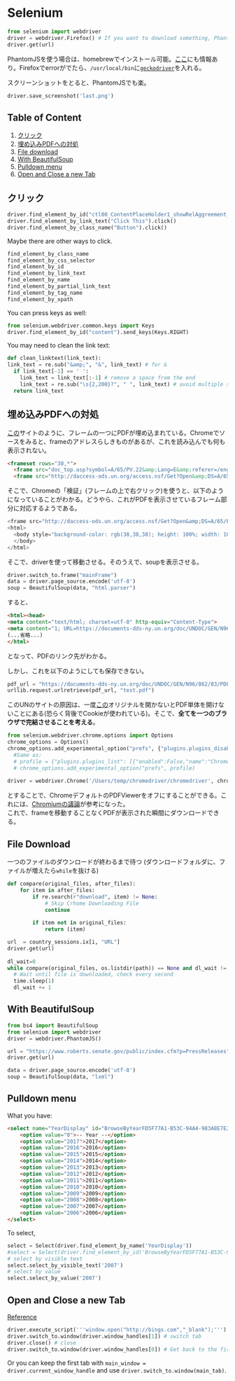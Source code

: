 # Selenium
```python
from selenium import webdriver
driver = webdriver.Firefox() # If you want to download something, PhantomJS cannot be used
driver.get(url) 
```
PhantomJSを使う場合は、homebrewでインストール可能。[ここ](https://github.com/Shusei-E/Code_Tips/blob/master/Python/BeautifulSoup.md#phantomjs)にも情報あり。Firefoxでerrorがでたら、`/usr/local/bin`に[`geckodriver`](https://github.com/mozilla/geckodriver/releases)を入れる。

スクリーンショットをとると、PhantomJSでも楽。
```python
driver.save_screenshot('last.png')
```

## Table of Content
1. [クリック](#クリック)
2. [埋め込みPDFへの対処](#埋め込みpdfへの対処)
3. [File download](#file-download)
4. [With BeautifulSoup](#with-beautifulsoup)
5. [Pulldown menu](#pulldown-menu)
6. [Open and Close a new Tab](#open-and-close-a-new-tab)

## クリック
```python
driver.find_element_by_id("ctl00_ContentPlaceHolder1_showRelAggreement_imgExport").click()
driver.find_element_by_link_text("Click This").click()
driver.find_element_by_class_name("Button").click()
```
Maybe there are other ways to click.
```python
find_element_by_class_name
find_element_by_css_selector
find_element_by_id
find_element_by_link_text
find_element_by_name
find_element_by_partial_link_text
find_element_by_tag_name
find_element_by_xpath
```
You can press keys as well:
```python
from selenium.webdriver.common.keys import Keys
driver.find_element_by_id("content").send_keys(Keys.RIGHT)
```

You may need to clean the link text:
```python
def clean_linktext(link_text):
link_text = re.sub("&amp;", "&", link_text) # for &
  if link_text[-1] == ' ':
    link_text = link_text[:-1] # remove a space from the end
    link_text = re.sub("\s{2,200}?", " ", link_text) # avoid multiple spaces
  return link_text
```

## 埋め込みPDFへの対処
[この](http://www.un.org/ga/search/view_doc.asp?symbol=A/65/PV.22)サイトのように、フレームの一つにPDFが埋め込まれている。Chromeでソースをみると、frameのアドレスらしきものがあるが、これを読み込んでも何も表示されない。
```html
<frameset rows="30,*">
  <frame src="doc_top.asp?symbol=A/65/PV.22&amp;Lang=E&amp;referer=/english/" name="topFrame" scrolling="NO" noresize title="Language versions">
  <frame src="http://daccess-ods.un.org/access.nsf/Get?Open&amp;DS=A/65/PV.22&amp;Lang=E" name="mainFrame" title="PDF Document">
```
そこで、Chromeの「検証」(フレームの上で右クリック)を使うと、以下のようになっていることがわかる。どうやら、これがPDFを表示させているフレーム部分に対応するようである。
```python
<frame src="http://daccess-ods.un.org/access.nsf/Get?Open&amp;DS=A/65/PV.22&amp;Lang=E" name="mainFrame" title="PDF Document">
<html>
  <body style="background-color: rgb(38,38,38); height: 100%; width: 100%; overflow: hidden; margin: 0"><embed width="100%" height="100%" name="plugin" id="plugin" src="https://documents-dds-ny.un.org/doc/UNDOC/GEN/N10/552/76/PDF/N1055276.pdf?OpenElement" type="application/pdf" internalinstanceid="221" title="">
  </body>
</html>
```
そこで、driverを使って移動させる。そのうえで、soupを表示させる。
```python
driver.switch_to.frame("mainFrame")
data = driver.page_source.encode('utf-8')
soup = BeautifulSoup(data, "html.parser")
```
すると、
```html
<html><head>
<meta content="text/html; charset=utf-8" http-equiv="Content-Type">
<meta content="1; URL=https://documents-dds-ny.un.org/doc/UNDOC/GEN/N96/862/83/PDF/N9686283.pdf?OpenElement" http-equiv="refresh">
(...省略...)
</html>
```
となって、PDFのリンク先がわかる。

しかし、これを以下のようにしても保存できない。
```python
pdf_url = "https://documents-dds-ny.un.org/doc/UNDOC/GEN/N96/862/83/PDF/N9686283.pdf?OpenElement"
urllib.request.urlretrieve(pdf_url, "test.pdf")
```

このUNのサイトの原因は、一度[この](http://www.un.org/ga/search/view_doc.asp?symbol=A/51/PV.11)オリジナルを開かないとPDF単体を開けないことにある(恐らく背後でCookieが使われている)。そこで、**全てを一つのブラウザで完結させることを考える**。
```python
from selenium.webdriver.chrome.options import Options
chrome_options = Options()
chrome_options.add_experimental_option("prefs", {"plugins.plugins_disabled": ['Chrome PDF Viewer'], "download.default_directory" : "/User/Save/Path"})
  #Same as:
  # profile = {"plugins.plugins_list": [{"enabled":False,"name":"Chrome PDF Viewer"}]}
  # chrome_options.add_experimental_option("prefs", profile)
  
driver = webdriver.Chrome('/Users/temp/chromedriver/chromedriver', chrome_options=chrome_options) 
```
とすることで、ChromeデフォルトのPDFViewerをオフにすることができる。これには、[Chromiumの議論](https://bugs.chromium.org/p/chromium/issues/detail?id=528436)が参考になった。  
これで、frameを移動することなくPDFが表示された瞬間にダウンロードできる。

## File Download
一つのファイルのダウンロードが終わるまで待つ (ダウンロードフォルダに、ファイルが増えたら`while`を抜ける)
```python
def compare(original_files, after_files):
    for item in after_files:
        if re.search(r"download", item) != None:
            # Skip Crhome Downloading File
            continue
        
        if item not in original_files:
            return (item)

url  = country_sessions.ix[i, "URL"]
driver.get(url)
        
dl_wait=0
while compare(original_files, os.listdir(path)) == None and dl_wait != 36:
  # Wait until file is downloaded, check every second
  time.sleep(1)
  dl_wait += 1            
```


## With BeautifulSoup
```python
from bs4 import BeautifulSoup
from selenium import webdriver
driver = webdriver.PhantomJS()

url = "https://www.roberts.senate.gov/public/index.cfm?p=PressReleases"
driver.get(url)

data = driver.page_source.encode('utf-8')
soup = BeautifulSoup(data, "lxml")
```

## Pulldown menu
What you have:
```html
<select name="YearDisplay" id="BrowseByYearFD5F77A1-B53C-94A4-983A8E7E2FE633F5" onChange="changeBrowseBySelect('FD5F77A1-B53C-94A4-983A8E7E2FE633F5');" style="width:99px;">
	<option value="0">-- Year --</option>
	<option value="2017">2017</option>
	<option value="2016">2016</option>
	<option value="2015">2015</option>
	<option value="2014">2014</option>
	<option value="2013">2013</option>
	<option value="2012">2012</option>
	<option value="2011">2011</option>
	<option value="2010">2010</option>
	<option value="2009">2009</option>
	<option value="2008">2008</option>
	<option value="2007">2007</option>
	<option value="2006">2006</option>
</select>
```
To select,
```python
select = Select(driver.find_element_by_name('YearDisplay'))
#select = Select(driver.find_element_by_id('BrowseByYearFD5F77A1-B53C-94A4-983A8E7E2FE633F5'))
# select by visible text
select.select_by_visible_text('2007')
# select by value 
select.select_by_value('2007')
```

## Open and Close a new Tab
[Reference](https://stackoverflow.com/questions/28431765/open-web-in-new-tab-selenium-python)

```python
driver.execute_script('''window.open("http://bings.com","_blank");''') #open
driver.switch_to.window(driver.window_handles[1]) # switch tab
driver.close() # close
driver.switch_to.window(driver.window_handles[0]) # Get back to the first tab
```
Or you can keep the first tab with `main_window = driver.current_window_handle` and use `driver.switch_to.window(main_tab)`.
